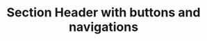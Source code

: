---
title: Section Header with buttons and navigations
category: Application
paid: true
isActive: true
ltr: {"react":{"jsxCss":[],"jsxTail":[{"label":"App.jsx","code":"export default () => {\n\n    const navigation = [\n        {\n            href: \"javascript:void(0)\",\n            name: \"Overview\"\n        },\n        {\n            href: \"javascript:void(0)\",\n            name: \"Integration\"\n        },\n        {\n            href: \"javascript:void(0)\",\n            name: \"Billing\"\n        },\n        {\n            href: \"javascript:void(0)\",\n            name: \"Transactions\"\n        },\n        {\n            href: \"javascript:void(0)\",\n            name: \"plans\"\n        },\n    ]\n\n    return (\n        <div className=\"max-w-screen-xl mx-auto px-4 pt-4 md:px-8\">\n            <div className=\"items-start justify-between md:flex\">\n                <div>\n                    <h3 className=\"text-gray-800 text-2xl font-bold\">\n                        Payments\n                    </h3>\n                </div>\n                <div className=\"items-center gap-x-3 mt-6 md:mt-0 sm:flex\">\n                    <a\n                        href=\"javascript:void(0)\"\n                        className=\"flex items-center justify-center gap-x-2 px-4 py-2 text-center text-gray-700 duration-150 font-medium rounded-lg border hover:bg-gray-50 active:bg-gray-100 md:text-sm\"\n                    >\n                        <svg xmlns=\"http://www.w3.org/2000/svg\" viewBox=\"0 0 20 20\" fill=\"currentColor\" className=\"w-5 h-5 text-gray-500\">\n                            <path fillRule=\"evenodd\" d=\"M2.628 1.601C5.028 1.206 7.49 1 10 1s4.973.206 7.372.601a.75.75 0 01.628.74v2.288a2.25 2.25 0 01-.659 1.59l-4.682 4.683a2.25 2.25 0 00-.659 1.59v3.037c0 .684-.31 1.33-.844 1.757l-1.937 1.55A.75.75 0 018 18.25v-5.757a2.25 2.25 0 00-.659-1.591L2.659 6.22A2.25 2.25 0 012 4.629V2.34a.75.75 0 01.628-.74z\" clipRule=\"evenodd\" />\n                        </svg>\n                        Filter\n                    </a>\n                    <a\n                        href=\"javascript:void(0)\"\n                        className=\"block px-4 py-2 mt-3 text-center text-white duration-150 font-medium bg-indigo-600 rounded-lg hover:bg-indigo-500 active:bg-indigo-700 sm:mt-0 md:text-sm\"\n                    >\n                        Create payment\n                    </a>\n                </div>\n            </div>\n            <div className=\"mt-6 md:mt-4\">\n                <ul className=\"w-full border-b flex items-center gap-x-3 overflow-x-auto\">\n                    {\n                        navigation.map((item, idx) => (\n                            // Replace [idx == 0] with [window.location.pathname == item.path] or create your own logic\n                            <li key={idx} className={`py-2 border-b-2 ${idx == 0 ? \"border-indigo-600 text-indigo-600\" : \"border-white text-gray-500\"}`}>\n                                <a\n                                    href={item.href}\n                                    className=\"py-2.5 px-4 rounded-lg duration-150 text-sm hover:text-indigo-600 hover:bg-gray-50 active:bg-gray-100 font-medium\"\n                                >\n                                    {item.name}\n                                </a>\n                            </li>\n                        ))\n                    }\n                </ul>\n            </div>\n        </div>\n    )\n}"}]},"preview":"function App() {\n\n    const navigation = [\n        {\n            href: \"javascript:void(0)\",\n            name: \"Overview\"\n        },\n        {\n            href: \"javascript:void(0)\",\n            name: \"Integration\"\n        },\n        {\n            href: \"javascript:void(0)\",\n            name: \"Billing\"\n        },\n        {\n            href: \"javascript:void(0)\",\n            name: \"Transactions\"\n        },\n        {\n            href: \"javascript:void(0)\",\n            name: \"plans\"\n        },\n    ]\n\n    return (\n        <div className=\"max-w-screen-xl mx-auto px-4 pt-4 md:px-8\">\n            <div className=\"items-start justify-between md:flex\">\n                <div>\n                    <h3 className=\"text-gray-800 text-2xl font-bold\">\n                        Payments\n                    </h3>\n                </div>\n                <div className=\"items-center gap-x-3 mt-6 md:mt-0 sm:flex\">\n                    <a\n                        href=\"javascript:void(0)\"\n                        className=\"flex items-center justify-center gap-x-2 px-4 py-2 text-center text-gray-700 duration-150 font-medium rounded-lg border hover:bg-gray-50 active:bg-gray-100 md:text-sm\"\n                    >\n                        <svg xmlns=\"http://www.w3.org/2000/svg\" viewBox=\"0 0 20 20\" fill=\"currentColor\" className=\"w-5 h-5 text-gray-500\">\n                            <path fillRule=\"evenodd\" d=\"M2.628 1.601C5.028 1.206 7.49 1 10 1s4.973.206 7.372.601a.75.75 0 01.628.74v2.288a2.25 2.25 0 01-.659 1.59l-4.682 4.683a2.25 2.25 0 00-.659 1.59v3.037c0 .684-.31 1.33-.844 1.757l-1.937 1.55A.75.75 0 018 18.25v-5.757a2.25 2.25 0 00-.659-1.591L2.659 6.22A2.25 2.25 0 012 4.629V2.34a.75.75 0 01.628-.74z\" clipRule=\"evenodd\" />\n                        </svg>\n                        Filter\n                    </a>\n                    <a\n                        href=\"javascript:void(0)\"\n                        className=\"block px-4 py-2 mt-3 text-center text-white duration-150 font-medium bg-indigo-600 rounded-lg hover:bg-indigo-500 active:bg-indigo-700 sm:mt-0 md:text-sm\"\n                    >\n                        Create payment\n                    </a>\n                </div>\n            </div>\n            <div className=\"mt-6 md:mt-4\">\n                <ul className=\"w-full border-b flex items-center gap-x-3 overflow-x-auto\">\n                    {\n                        navigation.map((item, idx) => (\n                            // Replace [idx == 0] with [window.location.pathname == item.path] or create your own logic\n                            <li key={idx} className={`py-2 border-b-2 ${idx == 0 ? \"border-indigo-600 text-indigo-600\" : \"border-white text-gray-500\"}`}>\n                                <a\n                                    href={item.href}\n                                    className=\"py-2.5 px-4 rounded-lg duration-150 text-sm hover:text-indigo-600 hover:bg-gray-50 active:bg-gray-100 font-medium\"\n                                >\n                                    {item.name}\n                                </a>\n                            </li>\n                        ))\n                    }\n                </ul>\n            </div>\n        </div>\n    )\n}","vue":{"vueCss":[],"vueTail":[]}}
rtl: {"vue":{"vueCss":[],"vueTail":[]},"preview":"function App() {\n\n    const navigation = [\n        {\n            href: \"javascript:void(0)\",\n            name: \"الملخص\"\n        },\n        {\n            href: \"javascript:void(0)\",\n            name: \"التكاملات\"\n        },\n        {\n            href: \"javascript:void(0)\",\n            name: \"الفواتير\"\n        },\n        {\n            href: \"javascript:void(0)\",\n            name: \"المعاملات\"\n        },\n        {\n            href: \"javascript:void(0)\",\n            name: \"الخطط\"\n        },\n    ]\n\n    return (\n        <div className=\"max-w-screen-xl mx-auto px-4 pt-4 md:px-8\">\n            <div className=\"items-start justify-between md:flex\">\n                <div>\n                    <h3 className=\"text-gray-800 text-2xl font-bold\">\n                        المدفوعات\n                    </h3>\n                </div>\n                <div className=\"items-center gap-x-3 mt-6 md:mt-0 sm:flex\">\n                    <a\n                        href=\"javascript:void(0)\"\n                        className=\"flex items-center justify-center gap-x-2 px-4 py-2 text-center text-gray-700 duration-150 font-medium rounded-lg border hover:bg-gray-50 active:bg-gray-100 md:text-sm\"\n                    >\n                        <svg xmlns=\"http://www.w3.org/2000/svg\" viewBox=\"0 0 20 20\" fill=\"currentColor\" className=\"w-5 h-5 text-gray-500\">\n                            <path fillRule=\"evenodd\" d=\"M2.628 1.601C5.028 1.206 7.49 1 10 1s4.973.206 7.372.601a.75.75 0 01.628.74v2.288a2.25 2.25 0 01-.659 1.59l-4.682 4.683a2.25 2.25 0 00-.659 1.59v3.037c0 .684-.31 1.33-.844 1.757l-1.937 1.55A.75.75 0 018 18.25v-5.757a2.25 2.25 0 00-.659-1.591L2.659 6.22A2.25 2.25 0 012 4.629V2.34a.75.75 0 01.628-.74z\" clipRule=\"evenodd\" />\n                        </svg>\n                        فلتره\n                    </a>\n                    <a\n                        href=\"javascript:void(0)\"\n                        className=\"block px-4 py-2 mt-3 text-center text-white duration-150 font-medium bg-indigo-600 rounded-lg hover:bg-indigo-500 active:bg-indigo-700 sm:mt-0 md:text-sm\"\n                    >\n                        إجراء عملية دفع\n                    </a>\n                </div>\n            </div>\n            <div className=\"mt-6 md:mt-4\">\n                <ul className=\"w-full border-b flex items-center gap-x-3 overflow-x-auto\">\n                    {\n                        navigation.map((item, idx) => (\n                            // Replace [idx == 0] with [window.location.pathname == item.path] or create your own logic\n                            <li key={idx} className={`py-2 border-b-2 ${idx == 0 ? \"border-indigo-600 text-indigo-600\" : \"border-white text-gray-500\"}`}>\n                                <a\n                                    href={item.href}\n                                    className=\"py-2.5 px-4 rounded-lg duration-150 text-sm hover:text-indigo-600 hover:bg-gray-50 active:bg-gray-100 font-medium\"\n                                >\n                                    {item.name}\n                                </a>\n                            </li>\n                        ))\n                    }\n                </ul>\n            </div>\n        </div>\n    )\n}","react":{"jsxTail":[{"label":"App.jsx","code":"export default () => {\n\n    const navigation = [\n        {\n            href: \"javascript:void(0)\",\n            name: \"الملخص\"\n        },\n        {\n            href: \"javascript:void(0)\",\n            name: \"التكاملات\"\n        },\n        {\n            href: \"javascript:void(0)\",\n            name: \"الفواتير\"\n        },\n        {\n            href: \"javascript:void(0)\",\n            name: \"المعاملات\"\n        },\n        {\n            href: \"javascript:void(0)\",\n            name: \"الخطط\"\n        },\n    ]\n\n    return (\n        <div className=\"max-w-screen-xl mx-auto px-4 pt-4 md:px-8\">\n            <div className=\"items-start justify-between md:flex\">\n                <div>\n                    <h3 className=\"text-gray-800 text-2xl font-bold\">\n                        المدفوعات\n                    </h3>\n                </div>\n                <div className=\"items-center gap-x-3 mt-6 md:mt-0 sm:flex\">\n                    <a\n                        href=\"javascript:void(0)\"\n                        className=\"flex items-center justify-center gap-x-2 px-4 py-2 text-center text-gray-700 duration-150 font-medium rounded-lg border hover:bg-gray-50 active:bg-gray-100 md:text-sm\"\n                    >\n                        <svg xmlns=\"http://www.w3.org/2000/svg\" viewBox=\"0 0 20 20\" fill=\"currentColor\" className=\"w-5 h-5 text-gray-500\">\n                            <path fillRule=\"evenodd\" d=\"M2.628 1.601C5.028 1.206 7.49 1 10 1s4.973.206 7.372.601a.75.75 0 01.628.74v2.288a2.25 2.25 0 01-.659 1.59l-4.682 4.683a2.25 2.25 0 00-.659 1.59v3.037c0 .684-.31 1.33-.844 1.757l-1.937 1.55A.75.75 0 018 18.25v-5.757a2.25 2.25 0 00-.659-1.591L2.659 6.22A2.25 2.25 0 012 4.629V2.34a.75.75 0 01.628-.74z\" clipRule=\"evenodd\" />\n                        </svg>\n                        فلتره\n                    </a>\n                    <a\n                        href=\"javascript:void(0)\"\n                        className=\"block px-4 py-2 mt-3 text-center text-white duration-150 font-medium bg-indigo-600 rounded-lg hover:bg-indigo-500 active:bg-indigo-700 sm:mt-0 md:text-sm\"\n                    >\n                        إجراء عملية دفع\n                    </a>\n                </div>\n            </div>\n            <div className=\"mt-6 md:mt-4\">\n                <ul className=\"w-full border-b flex items-center gap-x-3 overflow-x-auto\">\n                    {\n                        navigation.map((item, idx) => (\n                            // Replace [idx == 0] with [window.location.pathname == item.path] or create your own logic\n                            <li key={idx} className={`py-2 border-b-2 ${idx == 0 ? \"border-indigo-600 text-indigo-600\" : \"border-white text-gray-500\"}`}>\n                                <a\n                                    href={item.href}\n                                    className=\"py-2.5 px-4 rounded-lg duration-150 text-sm hover:text-indigo-600 hover:bg-gray-50 active:bg-gray-100 font-medium\"\n                                >\n                                    {item.name}\n                                </a>\n                            </li>\n                        ))\n                    }\n                </ul>\n            </div>\n        </div>\n    )\n}"}],"jsxCss":[]}}
slug: /section-headers
id: 4507e96f-1065-42f9-a933-bc6f81d07d99
created_at: 1668951075942
---